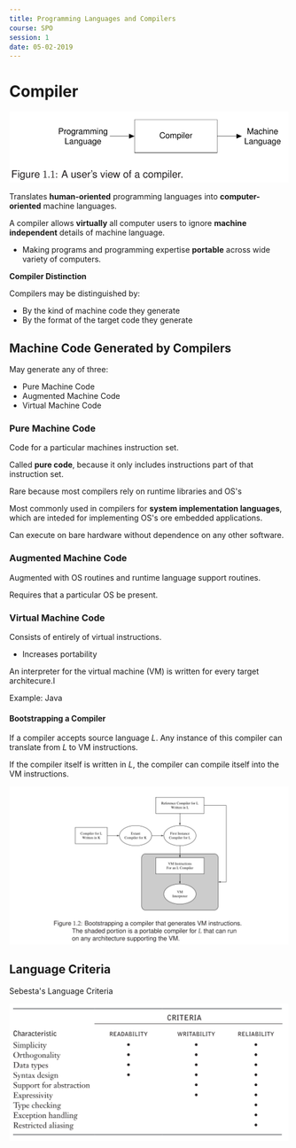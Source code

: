 ```yaml
---
title: Programming Languages and Compilers
course: SPO
session: 1
date: 05-02-2019
---
```


# Compiler

![1549290515164](images/1549290515164.png)



Translates **human-oriented** programming languages into **computer-oriented** machine languages.

A compiler allows **virtually** all computer users to ignore **machine independent** details of machine language.

* Making programs and programming expertise **portable** across wide variety of computers.



**Compiler Distinction**

Compilers may be distinguished by:

* By the kind of machine code they generate
* By the format of the target code they generate



## Machine Code Generated by Compilers

May generate any of three:

* Pure Machine Code
* Augmented Machine Code
* Virtual Machine Code



### Pure Machine Code

Code for a particular machines instruction set.

Called **pure code**, because it only includes instructions part of that instruction set.

Rare because most compilers rely on runtime libraries and OS's

Most commonly used in compilers for **system implementation languages**, which are inteded for implementing OS's ore embedded applications.

Can execute on bare hardware without dependence on any other software.



### Augmented Machine Code

Augmented with OS routines and runtime language support routines.

Requires that a particular OS be present.



### Virtual Machine Code

Consists of entirely of virtual instructions.

* Increases portability

An interpreter for the virtual machine (VM) is written for every target architecure.I

Example: Java



#### Bootstrapping a Compiler

If a compiler accepts source language *L*. Any instance of this compiler can translate from *L* to VM instructions.

If the compiler itself is written in *L*, the compiler can compile itself into the VM instructions.

![1549292415303](images/1549292415303.png)





## Language Criteria

Sebesta's Language Criteria

![1560512201980](images/1-programming-languages-and-compilers/1560512201980.png)






